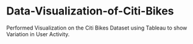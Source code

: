# Data-Visualization-of-Citi-Bikes
Performed Visualization on the Citi Bikes Dataset using Tableau to show Variation in User Activity.
